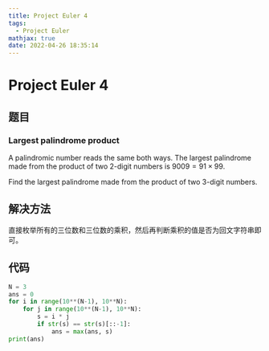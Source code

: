 ```yaml
---
title: Project Euler 4
tags:
  - Project Euler
mathjax: true
date: 2022-04-26 18:35:14
---
```


<escape><!-- more --></escape>

# Project Euler 4
## 题目
### Largest palindrome product

A palindromic number reads the same both ways. The largest palindrome made from the product of two 2-digit numbers is $9009 = 91 \times 99$.

Find the largest palindrome made from the product of two 3-digit numbers.


## 解决方法

直接枚举所有的三位数和三位数的乘积，然后再判断乘积的值是否为回文字符串即可。

## 代码

```Python
N = 3
ans = 0
for i in range(10**(N-1), 10**N):
    for j in range(10**(N-1), 10**N):
        s = i * j
        if str(s) == str(s)[::-1]:
            ans = max(ans, s)
print(ans)
```